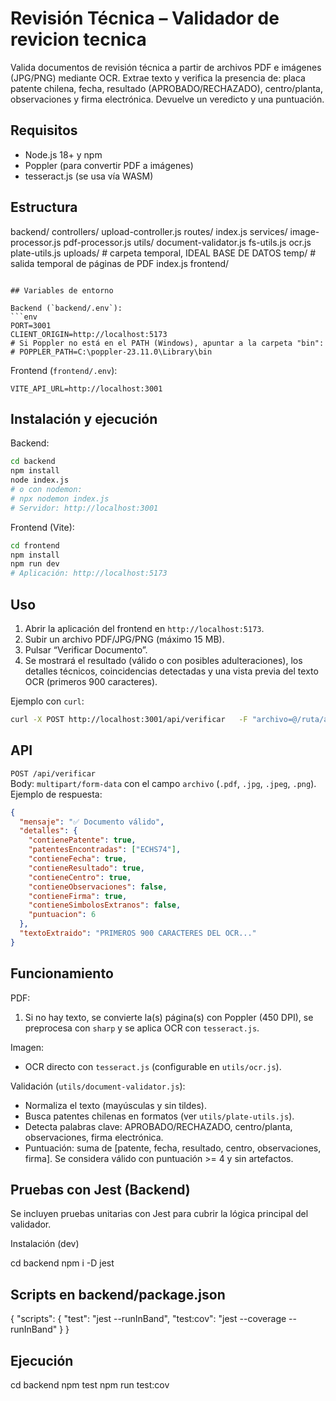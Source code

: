 # Revisión Técnica – Validador de revicion tecnica

Valida documentos de revisión técnica a partir de archivos PDF e imágenes (JPG/PNG) mediante OCR. Extrae texto y verifica la presencia de: placa patente chilena, fecha, resultado (APROBADO/RECHAZADO), centro/planta, observaciones y firma electrónica. Devuelve un veredicto y una puntuación.

## Requisitos

- Node.js 18+ y npm
- Poppler (para convertir PDF a imágenes)
- tesseract.js (se usa vía WASM)

## Estructura

backend/
  controllers/
    upload-controller.js
  routes/
    index.js
  services/
    image-processor.js
    pdf-processor.js
  utils/
    document-validator.js
    fs-utils.js
    ocr.js
    plate-utils.js
  uploads/            # carpeta temporal, IDEAL BASE DE DATOS
  temp/               # salida temporal de páginas de PDF
  index.js
frontend/
```

## Variables de entorno

Backend (`backend/.env`):
```env
PORT=3001
CLIENT_ORIGIN=http://localhost:5173
# Si Poppler no está en el PATH (Windows), apuntar a la carpeta "bin":
# POPPLER_PATH=C:\poppler-23.11.0\Library\bin
```

Frontend (`frontend/.env`):
```env
VITE_API_URL=http://localhost:3001
```

## Instalación y ejecución

Backend:
```bash
cd backend
npm install
node index.js
# o con nodemon:
# npx nodemon index.js
# Servidor: http://localhost:3001
```

Frontend (Vite):
```bash
cd frontend
npm install
npm run dev
# Aplicación: http://localhost:5173
```

## Uso

1. Abrir la aplicación del frontend en `http://localhost:5173`.
2. Subir un archivo PDF/JPG/PNG (máximo 15 MB).
3. Pulsar “Verificar Documento”.
4. Se mostrará el resultado (válido o con posibles adulteraciones), los detalles técnicos, coincidencias detectadas y una vista previa del texto OCR (primeros 900 caracteres).

Ejemplo con `curl`:
```bash
curl -X POST http://localhost:3001/api/verificar   -F "archivo=@/ruta/al/archivo.pdf"
```

## API

`POST /api/verificar`  
Body: `multipart/form-data` con el campo `archivo` (`.pdf`, `.jpg`, `.jpeg`, `.png`).  
Ejemplo de respuesta:
```json
{
  "mensaje": "✅ Documento válido",
  "detalles": {
    "contienePatente": true,
    "patentesEncontradas": ["ECHS74"],
    "contieneFecha": true,
    "contieneResultado": true,
    "contieneCentro": true,
    "contieneObservaciones": false,
    "contieneFirma": true,
    "contieneSimbolosExtranos": false,
    "puntuacion": 6
  },
  "textoExtraido": "PRIMEROS 900 CARACTERES DEL OCR..."
}
```

## Funcionamiento

PDF:
1. Si no hay texto, se convierte la(s) página(s) con Poppler (450 DPI), se preprocesa con `sharp` y se aplica OCR con `tesseract.js`.

Imagen:
- OCR directo con `tesseract.js` (configurable en `utils/ocr.js`).

Validación (`utils/document-validator.js`):
- Normaliza el texto (mayúsculas y sin tildes).
- Busca patentes chilenas en formatos (ver `utils/plate-utils.js`).
- Detecta palabras clave: APROBADO/RECHAZADO, centro/planta, observaciones, firma electrónica.
- Puntuación: suma de [patente, fecha, resultado, centro, observaciones, firma]. Se considera válido con puntuación >= 4 y sin artefactos.

## Pruebas con Jest (Backend)
Se incluyen pruebas unitarias con Jest para cubrir la lógica principal del validador.

Instalación (dev)

cd backend
npm i -D jest

## Scripts en backend/package.json

{
  "scripts": {
    "test": "jest --runInBand",
    "test:cov": "jest --coverage --runInBand"
  }
}

## Ejecución

cd backend
npm test
npm run test:cov